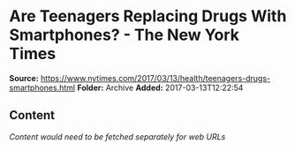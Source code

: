 # Are Teenagers Replacing Drugs With Smartphones? - The New York Times

**Source:** https://www.nytimes.com/2017/03/13/health/teenagers-drugs-smartphones.html
**Folder:** Archive
**Added:** 2017-03-13T12:22:54




## Content
*Content would need to be fetched separately for web URLs*

